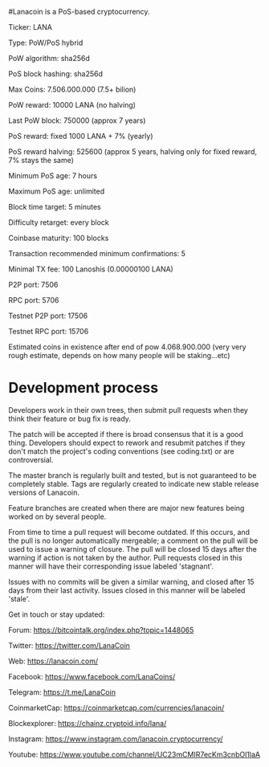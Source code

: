 #Lanacoin is a PoS-based cryptocurrency.

Ticker: LANA

Type: PoW/PoS hybrid

PoW algorithm: sha256d

PoS block hashing: sha256d

Max Coins: 7.506.000.000 (7.5+ bilion)

PoW reward: 10000 LANA (no halving)

Last PoW block: 750000 (approx 7 years)

PoS reward: fixed 1000 LANA + 7% (yearly)

PoS reward halving: 525600 (approx 5 years, halving only for fixed reward, 7% stays the same)

Minimum PoS age: 7 hours

Maximum PoS age: unlimited

Block time target: 5 minutes

Difficulty retarget: every block

Coinbase maturity: 100 blocks

Transaction recommended minimum confirmations: 5

Minimal TX fee: 100 Lanoshis (0.00000100 LANA)


P2P port: 7506

RPC port: 5706


Testnet P2P port: 17506

Testnet RPC port: 15706

Estimated coins in existence after end of pow 4.068.900.000 (very very rough estimate, depends on how many people will be staking...etc)

Development process
===========================

Developers work in their own trees, then submit pull requests when
they think their feature or bug fix is ready.

The patch will be accepted if there is broad consensus that it is a
good thing.  Developers should expect to rework and resubmit patches
if they don't match the project's coding conventions (see coding.txt)
or are controversial.

The master branch is regularly built and tested, but is not guaranteed
to be completely stable. Tags are regularly created to indicate new
stable release versions of Lanacoin.

Feature branches are created when there are major new features being
worked on by several people.

From time to time a pull request will become outdated. If this occurs, and
the pull is no longer automatically mergeable; a comment on the pull will
be used to issue a warning of closure. The pull will be closed 15 days
after the warning if action is not taken by the author. Pull requests closed
in this manner will have their corresponding issue labeled 'stagnant'.

Issues with no commits will be given a similar warning, and closed after
15 days from their last activity. Issues closed in this manner will be
labeled 'stale'.

Get in touch or stay updated:

Forum: https://bitcointalk.org/index.php?topic=1448065

Twitter: https://twitter.com/LanaCoin

Web: https://lanacoin.com/

Facebook: https://www.facebook.com/LanaCoins/

Telegram: https://t.me/LanaCoin

CoinmarketCap: https://coinmarketcap.com/currencies/lanacoin/

Blockexplorer: https://chainz.cryptoid.info/lana/

Instagram: https://www.instagram.com/lanacoin.cryptocurrency/

Youtube: https://www.youtube.com/channel/UC23mCMIR7ecKm3cnbOl1laA


